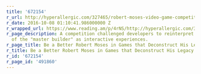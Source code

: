 ```yaml
---
title: '672154'
r_url: http://hyperallergic.com/327465/robert-moses-video-game-competition/
r_date: 2016-10-08 01:10:41.986000000 Z
r_wrapped_url: https://www.reading.am/p/4rNS/http://hyperallergic.com/327465/robert-moses-video-game-competition/
r_page_description: A competition challenged developers to reinterpret a biography
  of the "master builder" as interactive experiences.
r_page_title: Be a Better Robert Moses in Games that Deconstruct His Legacy
r_title: Be a Better Robert Moses in Games that Deconstruct His Legacy
r_id: '672154'
r_page_id: '491860'
---
```


